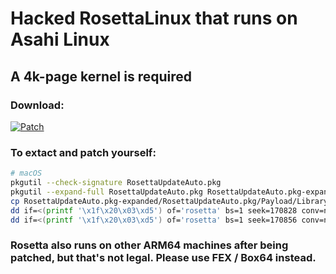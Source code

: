 # Hacked RosettaLinux that runs on Asahi Linux
## A 4k-page kernel is required

### Download:
[![Patch](https://github.com/JustinSUF/rosetta-linux-asahi/actions/workflows/patch.yml/badge.svg)](https://github.com/JustinSUF/rosetta-linux-asahi/actions/workflows/patch.yml)

### To extact and patch yourself:
``` bash
# macOS
pkgutil --check-signature RosettaUpdateAuto.pkg
pkgutil --expand-full RosettaUpdateAuto.pkg RosettaUpdateAuto.pkg-expanded
cp RosettaUpdateAuto.pkg-expanded/RosettaUpdateAuto.pkg/Payload/Library/Apple/usr/libexec/oah/RosettaLinux/rosetta ./rosetta
dd if=<(printf '\x1f\x20\x03\xd5') of='rosetta' bs=1 seek=170828 conv=notrunc
dd if=<(printf '\x1f\x20\x03\xd5') of='rosetta' bs=1 seek=170856 conv=notrunc
```

### Rosetta also runs on other ARM64 machines after being patched, but that's not legal. Please use FEX / Box64 instead.
